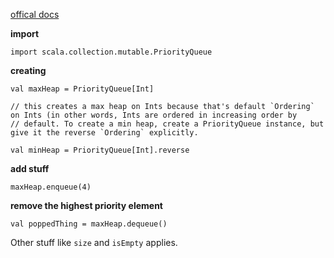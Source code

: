 [offical docs](https://www.scala-lang.org/api/current/scala/collection/mutable/PriorityQueue.html)


**import**

```
import scala.collection.mutable.PriorityQueue
```

**creating**

```
val maxHeap = PriorityQueue[Int]

// this creates a max heap on Ints because that's default `Ordering` on Ints (in other words, Ints are ordered in increasing order by
// default. To create a min heap, create a PriorityQueue instance, but give it the reverse `Ordering` explicitly.

val minHeap = PriorityQueue[Int].reverse
```

**add stuff**

```
maxHeap.enqueue(4)
```

**remove the highest priority element**

```
val poppedThing = maxHeap.dequeue()
```

Other stuff like `size` and `isEmpty` applies.
